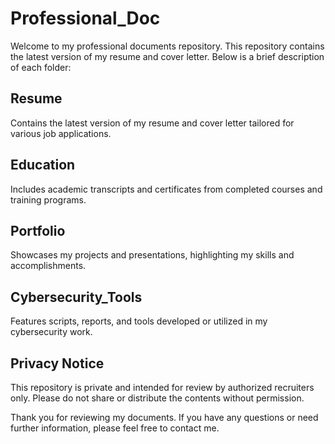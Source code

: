 # Professional_Doc
Welcome to my professional documents repository. This repository contains the latest version of my resume and cover letter. Below is a brief description of each folder:

## Resume
Contains the latest version of my resume and cover letter tailored for various job applications.

## Education
Includes academic transcripts and certificates from completed courses and training programs.

## Portfolio
Showcases my projects and presentations, highlighting my skills and accomplishments.

## Cybersecurity_Tools
Features scripts, reports, and tools developed or utilized in my cybersecurity work.

## Privacy Notice
This repository is private and intended for review by authorized recruiters only. Please do not share or distribute the contents without permission.

Thank you for reviewing my documents. If you have any questions or need further information, please feel free to contact me.
